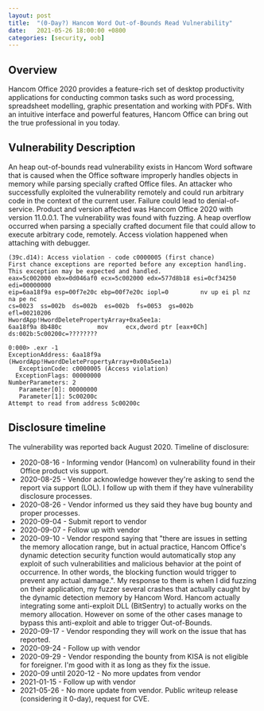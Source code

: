 ```yaml
---
layout: post
title:  "(0-Day?) Hancom Word Out-of-Bounds Read Vulnerability"
date:   2021-05-26 18:00:00 +0800
categories: [security, oob]
---
```


Overview
-----------
Hancom Office 2020 provides a feature-rich set of desktop productivity applications for conducting common tasks such as word processing, spreadsheet modelling, graphic presentation and working with PDFs. With an intuitive interface and powerful features, Hancom Office can bring out the true professional in you today.

Vulnerability Description
-------------------------
An heap out-of-bounds read vulnerability exists in Hancom Word software that is caused when the Office software improperly handles objects in memory while parsing specially crafted Office files. An attacker who successfully exploited the vulnerability remotely and could run arbitrary code in the context of the current user. Failure could lead to denial-of-service. Product and version affected was Hancom Office 2020 with version 11.0.0.1. The vulnerability was found with fuzzing. A heap overflow occurred when parsing a specially crafted document file that could allow to execute arbitrary code, remotely. Access violation happened when attaching with debugger.
```
(39c.d14): Access violation - code c0000005 (first chance)
First chance exceptions are reported before any exception handling.
This exception may be expected and handled.
eax=5c002000 ebx=0d046af0 ecx=5c002000 edx=577d8b18 esi=0cf34250 edi=00000000
eip=6aa18f9a esp=00f7e20c ebp=00f7e20c iopl=0         nv up ei pl nz na pe nc
cs=0023  ss=002b  ds=002b  es=002b  fs=0053  gs=002b             efl=00210206
HwordApp!HwordDeletePropertyArray+0xa5ee1a:
6aa18f9a 8b480c          mov     ecx,dword ptr [eax+0Ch] ds:002b:5c00200c=????????

0:000> .exr -1 
ExceptionAddress: 6aa18f9a (HwordApp!HwordDeletePropertyArray+0x00a5ee1a)
   ExceptionCode: c0000005 (Access violation)
  ExceptionFlags: 00000000
NumberParameters: 2
   Parameter[0]: 00000000
   Parameter[1]: 5c00200c
Attempt to read from address 5c00200c
```

Disclosure timeline
-------------------
The vulnerability was reported back August 2020. Timeline of disclosure:
- 2020-08-16 - Informing vendor (Hancom) on vulnerability found in their Office product vis support.
- 2020-08-25 - Vendor acknowledge however they're asking to send the report via support (LOL). I follow up with them if they have vulnerability disclosure processes.
- 2020-08-26 - Vendor informed us they said they have bug bounty and proper processes. 
- 2020-09-04 - Submit report to vendor 
- 2020-09-07 - Follow up with vendor
- 2020-09-10 - Vendor respond saying that "there are issues in setting the memory allocation range, but in actual practice, Hancom Office's dynamic detection security function would automatically stop any exploit of such vulnerabilities and malicious behavior at the point of occurrence. In other words, the blocking function would trigger to prevent any actual damage.". My response to them is when I did fuzzing on their application, my fuzzer several crashes that actually caught by the dynamic detection memory by Hancom Word. Hancom actually integrating some anti-exploit DLL (BitSentry) to actually works on the memory allocation. However on some of the other cases manage to bypass this anti-exploit and able to trigger Out-of-Bounds. 
- 2020-09-17 - Vendor responding they will work on the issue that has reported.
- 2020-09-24 - Follow up with vendor
- 2020-09-29 - Vendor responding the bounty from KISA is not eligible for foreigner. I'm good with it as long as they fix the issue.
- 2020-09 until 2020-12 - No more updates from vendor
- 2021-01-15 - Follow up with vendor
- 2021-05-26 - No more update from vendor. Public writeup release (considering it 0-day), request for CVE.
